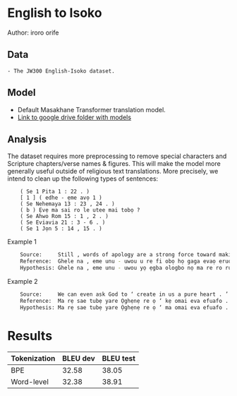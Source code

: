 # English to Isoko

Author: iroro orife

## Data

	- The JW300 English-Isoko dataset.

## Model

- Default Masakhane Transformer translation model.
- [Link to google drive folder with models](https://drive.google.com/drive/folders/1r3A75C0Tzy67JdMF-_msaXwB3sNoQnmZ)

## Analysis

The dataset requires more preprocessing to remove special characters and Scripture chapters/verse names & figures. This will make the model more generally useful outside of religious text translations. More precisely, we intend to clean up the following types of sentences:
```
	( Se 1 Pita 1 : 22 . )
	[ 1 ] ( edhe - ẹme avọ 1 ) 
	( Se Nehemaya 13 : 23 , 24 . )
	( b ) Ẹvẹ ma sai ro le utee mai tobọ ?
	( Se Ahwo Rom 15 : 1 , 2 . )
	( Se Eviavia 21 : 3 - 6 . )
	( Se 1 Jọn 5 : 14 , 15 . )
```

Example 1
```sh
	Source:     Still , words of apology are a strong force toward making peace .
	Reference:  Ghele na , eme unu - uwou u re fi obọ họ gaga evaọ eruo udhedhẹ .
	Hypothesis: Ghele na , eme unu - uwou yọ ẹgba ologbo nọ ma re ro ru udhedhẹ .
```

Example 2
```sh
	Source:     We can even ask God to ‘ create in us a pure heart . ’
	Reference:  Ma rẹ sae tubẹ yare Ọghẹnẹ re ọ ‘ kẹ omai eva efuafo . ’
	Hypothesis: Ma rẹ sae tubẹ yare Ọghẹnẹ re ọ ‘ ma omai eva efuafo . ’
```

# Results

Tokenization | BLEU dev | BLEU test
--- | --- | ---
BPE| 32.58 | 38.05
Word-level | 32.38  | 38.91
